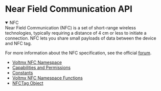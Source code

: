                             
Near Field Communication API
==================================
<details open markdown="block"><summary>NFC</summary>
Near Field Communication (NFC) is a set of short-range wireless technologies, typically requiring a distance of 4 cm or less to initiate a connection. NFC lets you share small payloads of data between the device and NFC tag.

For more information about the NFC specification, see the official [forum](https://gototags.com/companies/nfc-forum).

</details>


* [Voltmx NFC Namespace](Voltmx_NFC_Namespace.md)
* [Capabilities and Permissions](Capabilities_and_Permissions.md)
* [Constants](Constants.md)
* [Voltmx NFC Namespace Functions](Voltmx_NFC_Namespace_Functions.md)
* [NFCTag Object](NFCTag_Object.md)